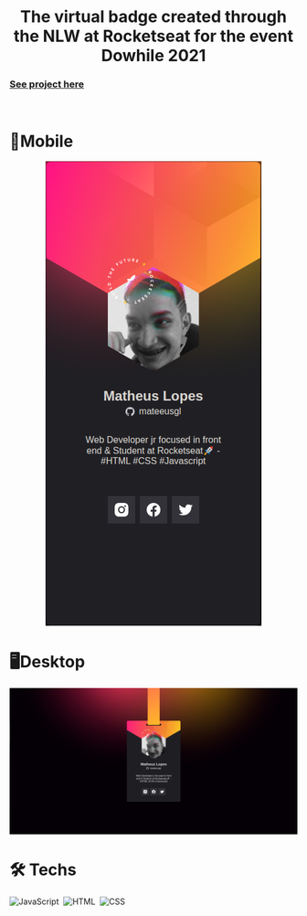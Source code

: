 <h1 align="center">
    The virtual badge created through the NLW at Rocketseat for the event Dowhile 2021
</h1>

<h3>
  <a href="https://mateeusgl.github.io/crachanlw/">
    See project here
  </a>
</h3>

<br>

<h1>📱Mobile</h1>
<p align="center">
    <img src="images/mobileCra.png"/> 
</p>

<h1>🖥Desktop</h1>
<p align="center">
    <img src="images/crachaDesktop.png"/> 
</p>


<h1>🛠 Techs</h1>

![JavaScript](https://img.shields.io/badge/-JavaScript-05122A?style=flat&logo=javascript)&nbsp;
![HTML](https://img.shields.io/badge/-HTML-05122A?style=flat&logo=HTML5)&nbsp;
![CSS](https://img.shields.io/badge/-CSS-05122A?style=flat&logo=CSS3&logoColor=1572B6)&nbsp;

